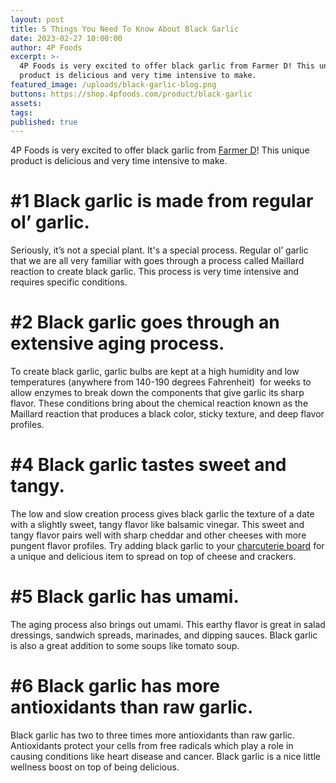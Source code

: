 ```yaml
---
layout: post
title: 5 Things You Need To Know About Black Garlic
date: 2023-02-27 10:00:00
author: 4P Foods
excerpt: >-
  4P Foods is very excited to offer black garlic from Farmer D! This unique
  product is delicious and very time intensive to make.
featured_image: /uploads/black-garlic-blog.png
buttons: https://shop.4pfoods.com/product/black-garlic
assets:
tags:
published: true
---
```

4P Foods is very excited to offer black garlic from [Farmer D](https://www.futurapromo.com/farmer-d/)! This unique product is delicious and very time intensive to make.

# **\#1 Black garlic is made from regular ol’ garlic.**

Seriously, it’s not a special plant. It's a special process. Regular ol’ garlic that we are all very familiar with goes through a process called Maillard reaction to create black garlic. This process is very time intensive and requires specific conditions.

# **\#2 Black garlic goes through an extensive aging process.**

To create black garlic, garlic bulbs are kept at a high humidity and low temperatures (anywhere from 140-190 degrees Fahrenheit)&nbsp; for weeks to allow enzymes to break down the components that give garlic its sharp flavor. These conditions bring about the chemical reaction known as the Maillard reaction that produces a black color, sticky texture, and deep flavor profiles.

# **\#4 Black garlic tastes sweet and tangy.**

The low and slow creation process gives black garlic the texture of a date with a slightly sweet, tangy flavor like balsamic vinegar. This sweet and tangy flavor pairs well with sharp cheddar and other cheeses with more pungent flavor profiles. Try adding black garlic to your [charcuterie board](https://shop.4pfoods.com/product/the-perfect-charcuterie-board) for a unique and delicious item to spread on top of cheese and crackers.

# **\#5 Black garlic has umami.**

The aging process also brings out umami. This earthy flavor is great in salad dressings, sandwich spreads, marinades, and dipping sauces. Black garlic is also a great addition to some soups like tomato soup.

# **\#6 Black garlic has more antioxidants than raw garlic.**

Black garlic has two to three times more antioxidants than raw garlic. Antioxidants protect your cells from free radicals which play a role in causing conditions like heart disease and cancer. Black garlic is a nice little wellness boost on top of being delicious.